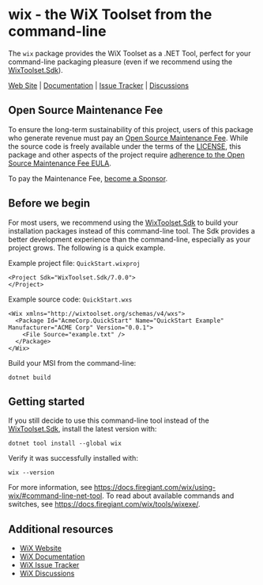 # wix - the WiX Toolset from the command-line

The `wix` package provides the WiX Toolset as a .NET Tool, perfect for your command-line packaging pleasure (even if we recommend using the [WixToolset.Sdk][sdk]).

[Web Site][web] | [Documentation][docs] | [Issue Tracker][issues] | [Discussions][discussions]


## Open Source Maintenance Fee

To ensure the long-term sustainability of this project, users of this package who generate revenue must pay an [Open Source Maintenance Fee][osmf]. While the source code is freely available under the terms of the [LICENSE][license], this package and other aspects of the project require [adherence to the Open Source Maintenance Fee EULA][eula].

To pay the Maintenance Fee, [become a Sponsor](https://github.com/sponsors/wixtoolset).


## Before we begin

For most users, we recommend using the [WixToolset.Sdk][sdk] to build your installation packages instead of this command-line tool. The Sdk provides a better development experience than the command-line, especially as your project grows. The following is a quick example.

Example project file: `QuickStart.wixproj`
```
<Project Sdk="WixToolset.Sdk/7.0.0">
</Project>
```

Example source code: `QuickStart.wxs`
```
<Wix xmlns="http://wixtoolset.org/schemas/v4/wxs">
  <Package Id="AcmeCorp.QuickStart" Name="QuickStart Example" Manufacturer="ACME Corp" Version="0.0.1">
    <File Source="example.txt" />
  </Package>
</Wix>
```

Build your MSI from the command-line:
```
dotnet build
```


## Getting started

If you still decide to use this command-line tool instead of the [WixToolset.Sdk][sdk], install the latest version with:

```
dotnet tool install --global wix
```

Verify it was successfully installed with:

```
wix --version
```

For more information, see https://docs.firegiant.com/wix/using-wix/#command-line-net-tool. To read about available commands and switches, see https://docs.firegiant.com/wix/tools/wixexe/.


## Additional resources

* [WiX Website][web]
* [WiX Documentation][docs]
* [WiX Issue Tracker][issues]
* [WiX Discussions][discussions]


[web]: https://www.firegiant.com/wixtoolset/
[docs]: https://docs.firegiant.com/wixtoolset/
[issues]: https://github.com/wixtoolset/issues/issues
[discussions]: https://github.com/orgs/wixtoolset/discussions
[sdk]: https://www.nuget.org/packages/WixToolset.Sdk/
[osmf]: https://opensourcemaintenancefee.org/
[license]: https://github.com/wixtoolset/wix/blob/main/LICENSE.TXT
[eula]: https://github.com/wixtoolset/wix/blob/main/OSMFEULA.txt
